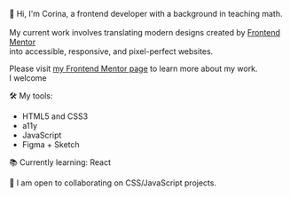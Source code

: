 👋 Hi, I'm Corina, a frontend developer with a background in teaching math.
<br>
<br> My current work involves translating modern designs created by <a href="https://www.frontendmentor.io" target="_blank" rel="noopener noreferrer">Frontend Mentor</a>
<br> into accessible, responsive, and pixel-perfect websites.

Please visit [my Frontend Mentor page](https://www.frontendmentor.io/profile/Cor-Ina) to learn more about my work.
<br>I welcome 

🛠 My tools:
- HTML5 and CSS3
- a11y
- JavaScript
- Figma + Sketch

📚 Currently learning: React
                                    
👷 I am open to collaborating on CSS/JavaScript projects.
